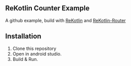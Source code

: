 ## ReKotlin Counter Example

A github example, build with [ReKotlin](https://github.com/ReKotlin/ReKotlin) and [ReKotlin-Router](https://github.com/kmmraj/rekotlin-router)



## Installation

1. Clone this repository
2. Open in android studio.
3. Build & Run.